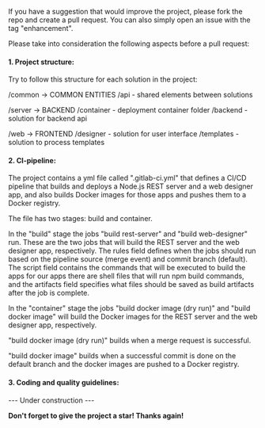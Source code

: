 If you have a suggestion that would improve the project, please fork the repo and create a pull request. 
You can also simply open an issue with the tag "enhancement".

Please take into consideration the following aspects before a pull request:

<h4>1. Project structure: </h4>

Try to follow this structure for each solution in the project:

/common -> COMMON ENTITIES
      /api - shared elements between solutions

/server -> BACKEND
      /container - deployment container folder
      /backend - solution for backend api

/web -> FRONTEND
      /designer - solution for user interface
      /templates - solution to process templates

<h4>2. CI-pipeline: </h4>

The project contains a yml file called ".gitlab-ci.yml" that defines a CI/CD pipeline that builds and deploys a Node.js REST server and a web designer app, and also builds Docker images for those apps and pushes them to a Docker registry.

The file has two stages: build and container.

In the "build" stage the jobs "build rest-server" and "build web-designer" run. These are the two jobs that will build the REST server and the web designer app, respectively. The rules field defines when the jobs should run based on the pipeline source (merge event) and commit branch (default). The script field contains the commands that will be executed to build the apps for our apps there are shell files that will run npm build commands, and the artifacts field specifies what files should be saved as build artifacts after the job is complete.

In the "container" stage the jobs "build docker image (dry run)" and "build docker image" will build the Docker images for the REST server and the web designer app, respectively.

"build docker image (dry run)" builds when a merge request is successful.  

"build docker image" builds when a successful commit is done on the default branch and the docker images are pushed to a Docker registry.

<h4>3. Coding and quality guidelines: </h4>

--- Under construction ---

<strong>Don't forget to give the project a star! Thanks again! </strong>